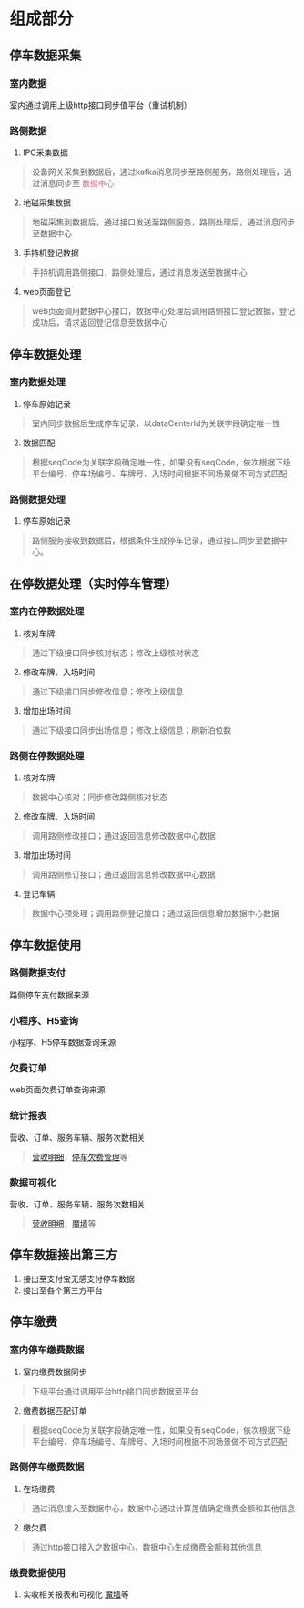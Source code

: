 # 组成部分
## 停车数据采集
### 室内数据
室内通过调用上级http接口同步值平台（重试机制）
### 路侧数据
1. IPC采集数据
> 设备网关采集到数据后，通过kafka消息同步至路侧服务，路侧处理后，通过消息同步至 <font color=#D87093>数据中心</font>
2. 地磁采集数据
> 地磁采集到数据后，通过接口发送至路侧服务，路侧处理后，通过消息同步至数据中心
3. 手持机登记数据
> 手持机调用路侧接口，路侧处理后，通过消息发送至数据中心
4. web页面登记
> web页面调用数据中心接口，数据中心处理后调用路侧接口登记数据，登记成功后，请求返回登记信息至数据中心
## 停车数据处理
### 室内数据处理
1. 停车原始记录
> 室内同步数据后生成停车记录，以dataCenterId为关联字段确定唯一性
2. 数据匹配
> 根据seqCode为关联字段确定唯一性，如果没有seqCode，依次根据下级平台编号、停车场编号、车牌号、入场时间根据不同场景做不同方式匹配
### 路侧数据处理
1. 停车原始记录
> 路侧服务接收到数据后，根据条件生成停车记录，通过接口同步至数据中心。
## 在停数据处理（实时停车管理）
### 室内在停数据处理
1. 核对车牌
> 通过下级接口同步核对状态；修改上级核对状态
2. 修改车牌、入场时间
> 通过下级接口同步修改信息；修改上级信息
3. 增加出场时间
> 通过下级接口同步出场信息；修改上级信息；刷新泊位数
### 路侧在停数据处理
1. 核对车牌
> 数据中心核对；同步修改路侧核对状态
2. 修改车牌、入场时间
> 调用路侧修改接口；通过返回信息修改数据中心数据
3. 增加出场时间
> 调用路侧修订接口；通过返回信息修改数据中心数据
4. 登记车辆
> 数据中心预处理；调用路侧登记接口；通过返回信息增加数据中心数据
## 停车数据使用
### 路侧数据支付
路侧停车支付数据来源
### 小程序、H5查询
小程序、H5停车数据查询来源
### 欠费订单
web页面欠费订单查询来源
### 统计报表
营收、订单、服务车辆、服务次数相关
> [营收明细](http://citypark-dev.cloud-dahua.com/#/revenue/revenueDetail)，[停车欠费管理](http://citypark-dev.cloud-dahua.com/#/workbench/parkingArrearsManager)等
### 数据可视化
营收、订单、服务车辆、服务次数相关
> [营收明细](http://citypark-dev.cloud-dahua.com/#/revenue/revenueDetail)，[魔墙](http://citypark-dev.cloud-dahua.com/#/overview/dataOverview)等
## 停车数据接出第三方
1. 接出至支付宝无感支付停车数据
2. 接出至各个第三方平台
## 停车缴费
### 室内停车缴费数据
1. 室内缴费数据同步
> 下级平台通过调用平台http接口同步数据至平台
2. 缴费数据匹配订单
> 根据seqCode为关联字段确定唯一性，如果没有seqCode，依次根据下级平台编号、停车场编号、车牌号、入场时间根据不同场景做不同方式匹配
### 路侧停车缴费数据
1. 在场缴费
> 通过消息接入至数据中心，数据中心通过计算差值确定缴费金额和其他信息
2. 缴欠费
> 通过http接口接入之数据中心，数据中心生成缴费金额和其他信息
### 缴费数据使用
1. 实收相关报表和可视化
[魔墙](http://citypark-dev.cloud-dahua.com/#/overview/dataOverview)等
